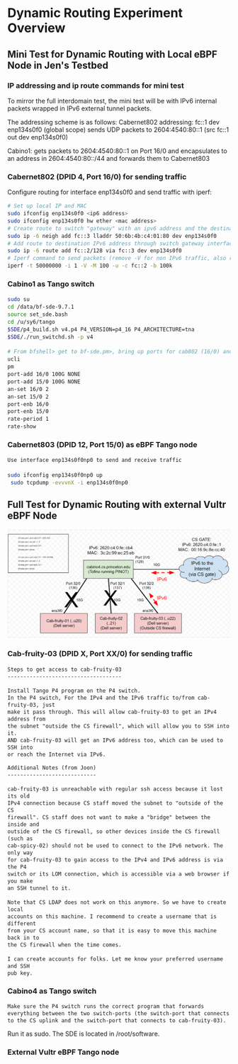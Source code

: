 # Dynamic Routing Experiment Overview

## Mini Test for Dynamic Routing with Local eBPF Node in Jen's Testbed

### IP addressing and ip route commands for mini test

To mirror the full interdomain test, the mini test will be with IPv6 internal packets wrapped in IPv6 external tunnel packets.

The addressing scheme is as follows:
Cabernet802 addressing:
fc::1 dev enp134s0f0 (global scope)
sends UDP packets to 2604:4540:80::1 (src fc::1 out dev enp134s0f0)

Cabino1:
gets packets to 2604:4540:80::1 on Port 16/0 and encapsulates to an address in 2604:4540:80::/44 and forwards them to Cabernet803



### Cabernet802 (DPID 4, Port 16/0) for sending traffic

Configure routing for interface enp134s0f0 and send traffic with iperf:

```bash
# Set up local IP and MAC 
sudo ifconfig enp134s0f0 <ip6 address> 
sudo ifconfig enp134s0f0 hw ether <mac address> 
# Create route to switch "gateway" with an ipv6 address and the destination MAC of the eBPF server
sudo ip -6 neigh add fc::3 lladdr 50:6b:4b:c4:01:80 dev enp134s0f0
# Add route to destination IPv6 address through switch gateway interface 
sudo ip -6 route add fc::2/128 via fc::3 dev enp134s0f0
# Iperf command to send packets (remove -V for non IPv6 traffic, also remember to adjust destination addresses as needed)
iperf -t 50000000 -i 1 -V -M 100 -u -c fc::2 -b 100k

```

### Cabino1 as Tango switch
```bash
sudo su
cd /data/bf-sde-9.7.1
source set_sde.bash 
cd /u/sy6/tango
$SDE/p4_build.sh v4.p4 P4_VERSION=p4_16 P4_ARCHITECTURE=tna
$SDE/./run_switchd.sh -p v4

# From bfshell> get to bf-sde.pm>, bring up ports for cab802 (16/0) and cab803(15/0), and view sending rates on the ports 
ucli
pm
port-add 16/0 100G NONE
port-add 15/0 100G NONE
an-set 16/0 2
an-set 15/0 2
port-enb 16/0
port-enb 15/0
rate-period 1
rate-show
```

### Cabernet803 (DPID 12, Port 15/0) as eBPF Tango node

```bash
Use interface enp134s0f0np0 to send and receive traffic 

sudo ifconfig enp134s0f0np0 up 
 sudo tcpdump -evvvnX -i enp134s0f0np0
```



## Full Test for Dynamic Routing with external Vultr eBPF Node
![full_test](images/dyn_routing_testbed.png)

### Cab-fruity-03 (DPID X, Port XX/0) for sending traffic

```plaintext
Steps to get access to cab-fruity-03
------------------------------------

Install Tango P4 program on the P4 switch.
In the P4 switch, For the IPv4 and the IPv6 traffic to/from cab-fruity-03, just 
make it pass through. This will allow cab-fruity-03 to get an IPv4 address from 
the subnet "outside the CS firewall", which will allow you to SSH into it. 
AND cab-fruity-03 will get an IPv6 address too, which can be used to SSH into 
or reach the Internet via IPv6.
```

```plaintext
Additional Notes (from Joon)
----------------------------

cab-fruity-03 is unreachable with regular ssh access because it lost its old 
IPv4 connection because CS staff moved the subnet to "outside of the CS 
firewall". CS staff does not want to make a "bridge" between the inside and 
outside of the CS firewall, so other devices inside the CS firewall (such as 
cab-spicy-02) should not be used to connect to the IPv6 network. The only way 
for cab-fruity-03 to gain access to the IPv4 and IPv6 address is via the P4 
switch or its LOM connection, which is accessible via a web browser if you make 
an SSH tunnel to it.

Note that CS LDAP does not work on this anymore. So we have to create local 
accounts on this machine. I recommend to create a username that is different 
from your CS account name, so that it is easy to move this machine back in to 
the CS firewall when the time comes.

I can create accounts for folks. Let me know your preferred username and SSH 
pub key.
```

### Cabino4 as Tango switch
```
Make sure the P4 switch runs the correct program that forwards everything between the two switch-ports (the switch-port that connects to the CS uplink and the switch-port that connects to cab-fruity-03). 
```
Run it as sudo.
The SDE is located in /root/software. 

### External Vultr eBPF Tango node
